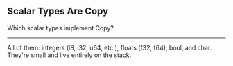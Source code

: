## Scalar Types Are Copy

Which scalar types implement Copy?

---

All of them: integers (i8, i32, u64, etc.), floats (f32, f64), bool, and char. They're small and live entirely on the stack.

